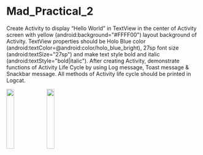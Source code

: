 # Mad_Practical_2
Create Activity to display “Hello World” in TextView in the center of Activity screen with yellow (android:background="#FFFF00") layout background of Activity. TextView properties should be Holo Blue color (android:textColor=@android:color/holo_blue_bright), 27sp font size (android:textSize="27sp") and make text style bold and italic (android:textStyle="bold|italic"). After creating Activity, demonstrate functions of Activity Life Cycle by using Log message, Toast message & Snackbar message. All methods of Activity life cycle should be printed in Logcat.

<img src="https://github.com/Diya-Chauhan/Mad_Practical_2/assets/98373841/9044075a-ff64-461a-9dbc-cdfc26293f5a" width=20% height=20%>
<img src="https://github.com/Diya-Chauhan/Mad_Practical_2/assets/98373841/15dc9cf9-6eac-4a1a-a044-1b66581b5b4c" width=20% height=20%>
